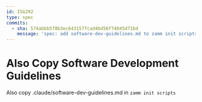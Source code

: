 ```yaml
---
id: ISG292
type: spec
commits:
  - sha: 574abbb5f8b3ec643157fcad4bd56f74045d71bd
    message: 'spec: add software-dev-guidelines.md to zamm init scripts'
---
```


# Also Copy Software Development Guidelines

Also copy .claude/software-dev-guidelines.md in `zamm init scripts`
